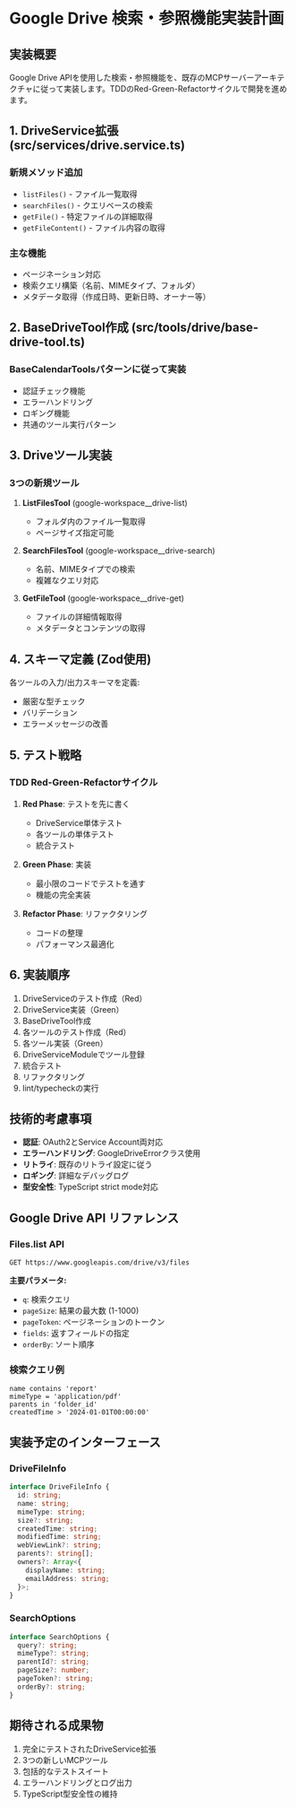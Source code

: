 # Google Drive 検索・参照機能実装計画

## 実装概要

Google Drive APIを使用した検索・参照機能を、既存のMCPサーバーアーキテクチャに従って実装します。TDDのRed-Green-Refactorサイクルで開発を進めます。

## 1. DriveService拡張 (src/services/drive.service.ts)

### 新規メソッド追加

- `listFiles()` - ファイル一覧取得
- `searchFiles()` - クエリベースの検索
- `getFile()` - 特定ファイルの詳細取得
- `getFileContent()` - ファイル内容の取得

### 主な機能

- ページネーション対応
- 検索クエリ構築（名前、MIMEタイプ、フォルダ）
- メタデータ取得（作成日時、更新日時、オーナー等）

## 2. BaseDriveTool作成 (src/tools/drive/base-drive-tool.ts)

### BaseCalendarToolsパターンに従って実装

- 認証チェック機能
- エラーハンドリング
- ロギング機能
- 共通のツール実行パターン

## 3. Driveツール実装

### 3つの新規ツール

1. **ListFilesTool** (google-workspace__drive-list)
   - フォルダ内のファイル一覧取得
   - ページサイズ指定可能
   
2. **SearchFilesTool** (google-workspace__drive-search)
   - 名前、MIMEタイプでの検索
   - 複雑なクエリ対応
   
3. **GetFileTool** (google-workspace__drive-get)
   - ファイルの詳細情報取得
   - メタデータとコンテンツの取得

## 4. スキーマ定義 (Zod使用)

各ツールの入力/出力スキーマを定義:

- 厳密な型チェック
- バリデーション
- エラーメッセージの改善

## 5. テスト戦略

### TDD Red-Green-Refactorサイクル

1. **Red Phase**: テストを先に書く
   - DriveService単体テスト
   - 各ツールの単体テスト
   - 統合テスト

2. **Green Phase**: 実装
   - 最小限のコードでテストを通す
   - 機能の完全実装

3. **Refactor Phase**: リファクタリング
   - コードの整理
   - パフォーマンス最適化

## 6. 実装順序

1. DriveServiceのテスト作成（Red）
2. DriveService実装（Green）
3. BaseDriveTool作成
4. 各ツールのテスト作成（Red）
5. 各ツール実装（Green）
6. DriveServiceModuleでツール登録
7. 統合テスト
8. リファクタリング
9. lint/typecheckの実行

## 技術的考慮事項

- **認証**: OAuth2とService Account両対応
- **エラーハンドリング**: GoogleDriveErrorクラス使用
- **リトライ**: 既存のリトライ設定に従う
- **ロギング**: 詳細なデバッグログ
- **型安全性**: TypeScript strict mode対応

## Google Drive API リファレンス

### Files.list API

```
GET https://www.googleapis.com/drive/v3/files
```

**主要パラメータ:**
- `q`: 検索クエリ
- `pageSize`: 結果の最大数 (1-1000)
- `pageToken`: ページネーションのトークン
- `fields`: 返すフィールドの指定
- `orderBy`: ソート順序

### 検索クエリ例

```
name contains 'report'
mimeType = 'application/pdf'
parents in 'folder_id'
createdTime > '2024-01-01T00:00:00'
```

## 実装予定のインターフェース

### DriveFileInfo

```typescript
interface DriveFileInfo {
  id: string;
  name: string;
  mimeType: string;
  size?: string;
  createdTime: string;
  modifiedTime: string;
  webViewLink?: string;
  parents?: string[];
  owners?: Array<{
    displayName: string;
    emailAddress: string;
  }>;
}
```

### SearchOptions

```typescript
interface SearchOptions {
  query?: string;
  mimeType?: string;
  parentId?: string;
  pageSize?: number;
  pageToken?: string;
  orderBy?: string;
}
```

## 期待される成果物

1. 完全にテストされたDriveService拡張
2. 3つの新しいMCPツール
3. 包括的なテストスイート
4. エラーハンドリングとログ出力
5. TypeScript型安全性の維持